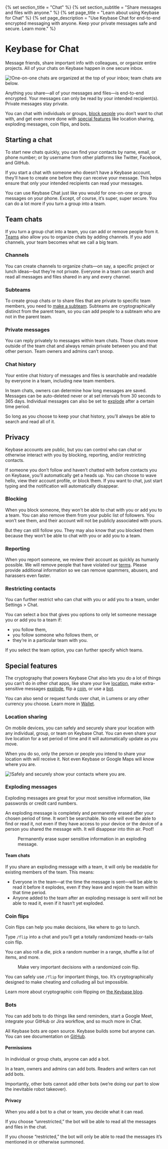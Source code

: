 {% set section_title = "Chat" %}
{% set section_subtitle = "Share messages and files with anyone." %}
{% set page_title = "Learn about using Keybase for Chat" %}
{% set page_description = "Use Keybase Chat for end-to-end encrypted messaging with anyone. Keep your private messages safe and secure. Learn more." %}

# Keybase for Chat
Message friends, share important info with colleagues, or organize entire projects. All of your chats on Keybase happen in one secure inbox.

![ !One-on-one chats are organized at the top of your inbox; team chats are below.](/img/chat-profileteams.png)

Anything you share—all of your messages and files—is end-to-end encrypted. Your messages can only be read by your intended recipient(s). Private messages stay private.

You can chat with individuals or groups, [block people](/chat#blocking) you don’t want to chat with, and get even more done with [special features](/chat#special-features) like location sharing, exploding messages, coin flips, and bots.

## Starting a chat
To start new chats quickly, you can find your contacts by name, email, or phone number; or by username from other platforms like Twitter, Facebook, and GitHub.

If you start a chat with someone who doesn’t have a Keybase account, they’ll have to create one before they can receive your message. This helps ensure that only your intended recipients can read your messages.

You can use Keybase Chat just like you would for one-on-one or group messages on your phone. Except, of course, it’s super, super secure. You can do a lot more if you turn a group into a team.

## Team chats
If you turn a group chat into a team, you can add or remove people from it. [Teams](/teams) also allow you to organize chats by adding channels. If you add channels, your team becomes what we call a big team.

### Channels
You can create channels to organize chats—on say, a specific project or lunch ideas—but they’re not private. Everyone in a team can search and read all messages and files shared in any and every channel.

### Subteams
To create group chats or to share files that are private to specific team members, you need to [make a subteam](/teams#subteams). Subteams are cryptographically distinct from the parent team, so you can add people to a subteam who are not in the parent team.

### Private messages
You can reply privately to messages within team chats. Those chats move outside of the team chat and always remain private between you and that other person. Team owners and admins can’t snoop.

### Chat history
Your entire chat history of messages and files is searchable and readable by everyone in a team, including new team members.

In team chats, owners can determine how long messages are saved. Messages can be auto-deleted never or at set intervals from 30 seconds to 365 days. Individual messages can also be set to [explode](chat#exploding-messages) after a certain time period.

So long as you choose to keep your chat history, you’ll always be able to search and read all of it.

## Privacy
Keybase accounts are public, but you can control who can chat or otherwise interact with you by blocking, reporting, and/or restricting contacts.

If someone you don’t follow and haven’t chatted with before contacts you on Keybase, you’ll automatically get a heads up. You can choose to wave hello, view their account profile, or block them. If you want to chat, just start typing and the notification will automatically disappear.

### Blocking
When you block someone, they won’t be able to chat with you or add you to a team. You can also remove them from your public list of followers. You won’t see them, and their account will not be publicly associated with yours.

But they can still follow you. They may also know that you blocked them because they won’t be able to chat with you or add you to a team.

### Reporting
When you report someone, we review their account as quickly as humanly possible. We will remove people that have violated our [terms](https://keybase.io/docs/terms). Please provide additional information so we can remove spammers, abusers, and harassers even faster.

### Restricting contacts
You can further restrict who can chat with you or add you to a team, under Settings > Chat.

You can select a box that gives you options to only let someone message you or add you to a team if:
* you follow them,
* you follow someone who follows them, or
* they’re in a particular team with you.

If you select the team option, you can further specify which teams.

## Special features
 The cryptography that powers Keybase Chat also lets you do a lot of things you can’t do in other chat apps, like share your live [location](chat#location-sharing), make extra-sensitive messages [explode](chat#exploding-messages), flip a [coin](chat#coin-flips), or use a [bot](chat#bots).

You can also send or request funds over chat, in Lumens or any other currency you choose. Learn more in [Wallet](/wallet).

### Location sharing
On mobile devices, you can safely and securely share your location with any individual, group, or team on Keybase Chat. You can even share your live location for a set period of time and it will automatically update as you move.

When you do so, only the person or people you intend to share your location with will receive it. Not even Keybase or Google Maps will know where you are.

![ !Safely and securely show your contacts where you are.](/img/chat-location.png)

### Exploding messages
Exploding messages are great for your most sensitive information, like passwords or credit card numbers.

An exploding message is completely and permanently erased after your chosen period of time. It won’t be searchable. No one will ever be able to find or read it, not even if they have access to your device or the device of a person you shared the message with. It will disappear into thin air. Poof!

<figure class="figure--with-img-space" role="figure" aria-label="Permanently erase super sensitive information in an exploding message.">
  <img src="/static/img/chat-explodingmessage.gif" alt="">
  <figcaption>Permanently erase super sensitive information in an exploding message.</figcaption>
</figure>

#### Team chats
If you share an exploding message with a team, it will only be  readable for existing members of the team. This means:

* Everyone in the team—at the time the message is sent—will be able to read it before it explodes, even if they leave and rejoin the team within that time period.
* Anyone added to the team after an exploding message is sent will not be able to read it, even if it hasn’t yet exploded.

### Coin flips
Coin flips can help you make decisions, like where to go to lunch.

Type `/flip` into a chat and you’ll get a totally randomized heads-or-tails coin flip.

You can also roll a die, pick a random number in a range, shuffle a list of items, and more.

<figure class="figure--with-img-space" role="figure" aria-label="Make very important decisions with a randomized coin flip.">
  <img src="/static/img/chat-coinflip.gif" alt="">
  <figcaption>Make very important decisions with a randomized coin flip.</figcaption>
</figure>

You can safely use `/flip` for important things, too. It’s cryptographically designed to make cheating and colluding all but impossible.

Learn more about cryptographic coin flipping on [the Keybase blog](https://keybase.io/blog/cryptographic-coin-flipping).

### Bots
You can add bots to do things like send reminders, start a Google Meet, integrate your GitHub or Jira workflow, and so much more in Chat.

All Keybase bots are open source. Keybase builds some but anyone can. You can see documentation on [GitHub](https://github.com/keybase/managed-bots).

#### Permissions
In individual or group chats, anyone can add a bot.

In a team, owners and admins can add bots. Readers and writers can not add bots.

Importantly, other bots cannot add other bots (we’re doing our part to slow the inevitable robot takeover).

#### Privacy
When you add a bot to a chat or team, you decide what it can read.

If you choose “unrestricted,” the bot will be able to read all the messages and files in the chat.

If you choose “restricted,” the bot will only be able to read the messages it’s mentioned in or otherwise summoned.
